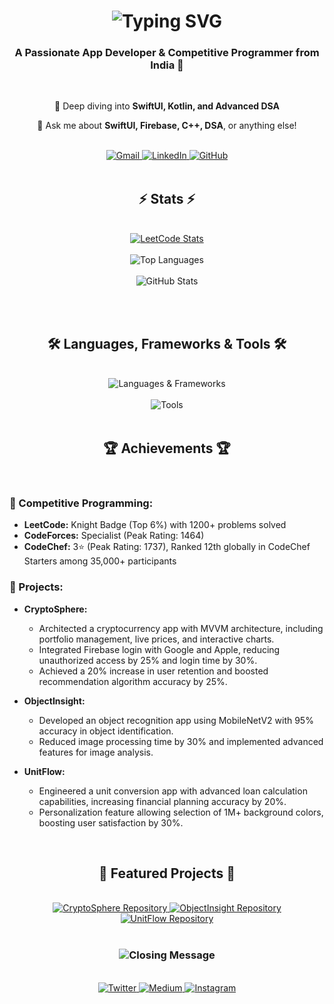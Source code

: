 <h1 align="center">
  <img src="https://readme-typing-svg.herokuapp.com/?font=Righteous&size=35&center=true&vCenter=true&width=500&height=70&duration=4000&lines=Hi+There!+👋;+I'm+Ankit+Kaushik!;" alt="Typing SVG" />
</h1>

<h3 align="center">A Passionate App Developer & Competitive Programmer from India 🚀</h3>
<br/>
<div align="center">
  <p>🌱 Deep diving into <strong>SwiftUI, Kotlin, and Advanced DSA</strong></p>
  <p>💬 Ask me about <strong>SwiftUI, Firebase, C++, DSA</strong>, or anything else!</p>
</div>

<br/>

<div align="center">
  <a href="mailto:kaushikankit2021@gmail.com">
    <img src="https://img.shields.io/badge/Gmail-333333?style=for-the-badge&logo=gmail&logoColor=red" alt="Gmail" />
  </a>
  <a href="https://linkedin.com/in/ankit-kaushik-81687b244" target="_blank">
    <img src="https://img.shields.io/badge/LinkedIn-0077B5?style=for-the-badge&logo=linkedin&logoColor=white" alt="LinkedIn" />
  </a>
  <a href="https://github.com/ankit7610" target="_blank">
    <img src="https://img.shields.io/badge/GitHub-181717?style=for-the-badge&logo=github&logoColor=white" alt="GitHub" />
  </a>
</div>

<br/>

<h2 align="center">⚡ Stats ⚡</h2>
<br/>

<div align="center">
  <a href="https://leetcode.com/AK200199/">
    <img src="https://leetcard.jacoblin.cool/AK200199?theme=dark&font=Noto%20Sans%20Math&ext=heatmap" alt="LeetCode Stats" />
  </a>
  <br/><br/>
  <img src="https://github-readme-stats.vercel.app/api/top-langs/?username=ankit7610&hide=HTML&langs_count=8&layout=compact&theme=react&border_radius=10&size_weight=0.5&count_weight=0.5" alt="Top Languages" />
  <br/><br/>
  <img src="https://github-readme-stats.vercel.app/api?username=ankit7610&show_icons=true&theme=react&border_color=61dafb&border_radius=10" alt="GitHub Stats" />
</div>

<br/><br/>

<h2 align="center">🛠️ Languages, Frameworks & Tools 🛠️</h2>
<br/>

<div align="center">
  <img src="https://skillicons.dev/icons?i=swift,kotlin,cpp,python,java,firebase" alt="Languages & Frameworks" />
  <br/><br/>
  <img src="https://skillicons.dev/icons?i=react,flutter,mysql,github,androidstudio,vscode" alt="Tools" />
</div>

<br/>

<h2 align="center">🏆 Achievements 🏆</h2>
<br/>

### 🥇 Competitive Programming:
- **LeetCode:** Knight Badge (Top 6%) with 1200+ problems solved
- **CodeForces:** Specialist (Peak Rating: 1464)
- **CodeChef:** 3⭐ (Peak Rating: 1737), Ranked 12th globally in CodeChef Starters among 35,000+ participants

### 🚀 Projects:
- **CryptoSphere:**
  - Architected a cryptocurrency app with MVVM architecture, including portfolio management, live prices, and interactive charts.
  - Integrated Firebase login with Google and Apple, reducing unauthorized access by 25% and login time by 30%.
  - Achieved a 20% increase in user retention and boosted recommendation algorithm accuracy by 25%.

- **ObjectInsight:**
  - Developed an object recognition app using MobileNetV2 with 95% accuracy in object identification.
  - Reduced image processing time by 30% and implemented advanced features for image analysis.

- **UnitFlow:**
  - Engineered a unit conversion app with advanced loan calculation capabilities, increasing financial planning accuracy by 20%.
  - Personalization feature allowing selection of 1M+ background colors, boosting user satisfaction by 30%.

<br/>

<h2 align="center">📱 Featured Projects 📱</h2>
<br/>

<div align="center">
  <a href="https://github.com/ankit7610/CryptoSphere">
    <img src="https://github-readme-stats.vercel.app/api/pin/?username=ankit7610&repo=CryptoSphere&theme=react&border_color=61dafb&border_radius=10" alt="CryptoSphere Repository" />
  </a>
  <a href="https://github.com/ankit7610/ObjectInsight">
    <img src="https://github-readme-stats.vercel.app/api/pin/?username=ankit7610&repo=ObjectInsight&theme=react&border_color=61dafb&border_radius=10" alt="ObjectInsight Repository" />
  </a>
  <a href="https://github.com/ankit7610/UnitFlow">
    <img src="https://github-readme-stats.vercel.app/api/pin/?username=ankit7610&repo=UnitFlow&theme=react&border_color=61dafb&border_radius=10" alt="UnitFlow Repository" />
  </a>
</div>

<br/>

<h3 align="center">
  <img src="https://readme-typing-svg.herokuapp.com/?font=Righteous&size=25&center=true&vCenter=true&width=500&height=70&duration=4000&lines=Thanks+for+visiting!+✌️;+Shoot+me+a+message+on+LinkedIn!;I'm+always+down+to+collab.:)" alt="Closing Message" />
</h3>

<br/>

<div align="center">
  <a href="https://twitter.com/yourtwitter" target="_blank">
    <img src="https://img.shields.io/badge/Twitter-1DA1F2?style=for-the-badge&logo=twitter&logoColor=white" alt="Twitter" />
  </a>
  <a href="https://medium.com/@yourmedium" target="_blank">
    <img src="https://img.shields.io/badge/Medium-000000?style=for-the-badge&logo=medium&logoColor=white" alt="Medium" />
  </a>
  <a href="https://www.instagram.com/yourinstagram/" target="_blank">
    <img src="https://img.shields.io/badge/Instagram-E1306C?style=for-the-badge&logo=instagram&logoColor=white" alt="Instagram" />
  </a>
</div>
